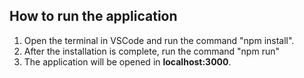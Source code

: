 ## How to run the application

1. Open the terminal in VSCode and run the command "npm install".
2. After the installation is complete, run the command "npm run"
3. The application will be opened in **localhost:3000**.

